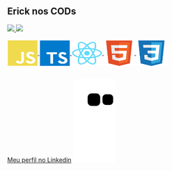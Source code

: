 ## Erick nos CODs 
 <div>
  <a href="https://github.com/IMvErickz">
  <img height="180em" src="https://github-readme-stats.vercel.app/api?username=IMvErickz&show_icons=true&theme=dracula&include_all_commits=true&count_private=true"/>
  <img height="180em" src="https://github-readme-stats.vercel.app/api/top-langs/?username=IMvErickz&layout=compact&langs_count=16&theme=dracula"/>
<div>
 
 <div style="display: inline_block"><br>
  <img align="center" alt="Rafa-Js" height="60" width="70" src="https://raw.githubusercontent.com/devicons/devicon/master/icons/javascript/javascript-plain.svg">
  <img align="center" alt="Rafa-Ts" height="60" width="70" src="https://raw.githubusercontent.com/devicons/devicon/master/icons/typescript/typescript-plain.svg">
  <img align="center" alt="Rafa-React" height="60" width="70" src="https://raw.githubusercontent.com/devicons/devicon/master/icons/react/react-original.svg">
  <img align="center" alt="Rafa-HTML" height="60" width="70" src="https://raw.githubusercontent.com/devicons/devicon/master/icons/html5/html5-original.svg">
  <img align="center" alt="Rafa-CSS" height="60" width="70" src="https://raw.githubusercontent.com/devicons/devicon/master/icons/css3/css3-original.svg">
 
</div>

  
  ##
 
<div> 
 
  <a href="https://www.linkedin.com/in/erick-santos-6a1141206/"> Meu perfil no Linkedin</a>
  ![Snake animation](https://github.com/rafaballerini/rafaballerini/blob/output/github-contribution-grid-snake.svg)
</div>
